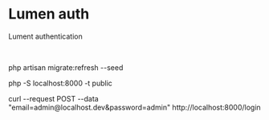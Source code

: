 <h1>Lumen auth</h1>
<p>Lument authentication</p>
<br>
<p>php artisan migrate:refresh --seed</p>
<p>php -S localhost:8000 -t public</p>
<p>curl --request POST --data "email=admin@localhost.dev&password=admin" http://localhost:8000/login</p>
